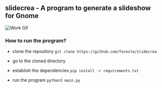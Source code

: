 ## slidecrea - A program to generate a slideshow for Gnome

![Work Gif](https://raw.githubusercontent.com/foresle/slidecrea/master/work.gif)

### How to run the program?

 - clone the repository
    ```git clone https://github.com/foresle/slidecrea```   

 - go to the cloned directory
 - establish the dependencies
    ```pip install -r requirements.txt```   

 - run the program 
    ```python3 main.py```